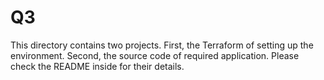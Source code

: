 # Q3
This directory contains two projects. First, the Terraform of setting up the environment. Second, the source code of required application. Please check the README inside for their details.